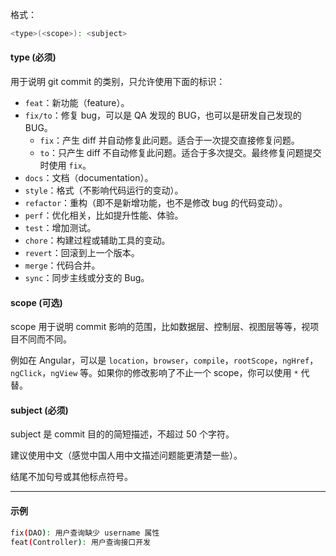 格式：

```bash
<type>(<scope>): <subject>
```

#### type (必须)

用于说明 git commit 的类别，只允许使用下面的标识：

-   `feat`：新功能（feature）。
-   `fix/to`：修复 bug，可以是 QA 发现的 BUG，也可以是研发自己发现的 BUG。
    -   `fix`：产生 diff 并自动修复此问题。适合于一次提交直接修复问题。
    -   `to`：只产生 diff 不自动修复此问题。适合于多次提交。最终修复问题提交时使用 `fix`。
-   `docs`：文档（documentation）。
-   `style`：格式（不影响代码运行的变动）。
-   `refactor`：重构（即不是新增功能，也不是修改 bug 的代码变动）。
-   `perf`：优化相关，比如提升性能、体验。
-   `test`：增加测试。
-   `chore`：构建过程或辅助工具的变动。
-   `revert`：回滚到上一个版本。
-   `merge`：代码合并。
-   `sync`：同步主线或分支的 Bug。

#### scope (可选)

scope 用于说明 commit 影响的范围，比如数据层、控制层、视图层等等，视项目不同而不同。

例如在 Angular，可以是 `location`，`browser`，`compile`，`rootScope`，`ngHref`，`ngClick`，`ngView` 等。如果你的修改影响了不止一个 scope，你可以使用 `*` 代替。

#### subject (必须)

subject 是 commit 目的的简短描述，不超过 50 个字符。

建议使用中文（感觉中国人用中文描述问题能更清楚一些）。

结尾不加句号或其他标点符号。

---

#### 示例

```bash
fix(DAO): 用户查询缺少 username 属性
feat(Controller): 用户查询接口开发
```
